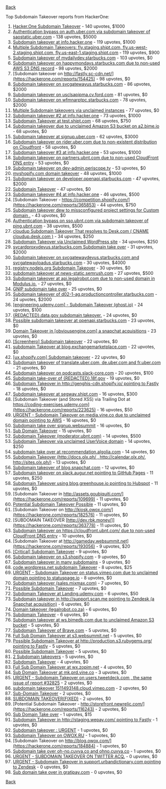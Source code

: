 [Back](README.md)

Top Subdomain Takeover reports from HackerOne:

1. [Hacker.One Subdomain Takeover](https://hackerone.com/reports/159156) - 140 upvotes, $1000
2. [Authentication bypass on auth.uber.com via subdomain takeover of saostatic.uber.com](https://hackerone.com/reports/219205) - 138 upvotes, $5000
3. [Subdomain takeover at info.hacker.one](https://hackerone.com/reports/202767) - 119 upvotes, $1000
4. [Multiple Subdomain Takeovers: fly.staging.shipt.com, fly.us-west-2.staging.shipt.com, fly.us-east-1.staging.shipt.com](https://hackerone.com/reports/576857) - 119 upvotes, $900
5. [Subdomain takeover of mydailydev.starbucks.com](https://hackerone.com/reports/570651) - 103 upvotes, $0
6. [Subdomain takeover on happymondays.starbucks.com due to non-used AWS S3 DNS record](https://hackerone.com/reports/186766) - 98 upvotes, $2000
7. [Subdomain takeover on http://fastly.sc-cdn.net/](https://hackerone.com/reports/154425) - 98 upvotes, $0
8. [Subdomain takeover on svcgatewayus.starbucks.com](https://hackerone.com/reports/325336) - 86 upvotes, $2000
9. [Subdomain takeover on usclsapipma.cv.ford.com](https://hackerone.com/reports/484420) - 81 upvotes, $0
10. [Subdomain takeover on wfmnarptpc.starbucks.com](https://hackerone.com/reports/388622) - 78 upvotes, $2000
11. [Multiple Subdomain takeovers via unclaimed instances](https://hackerone.com/reports/276269) - 77 upvotes, $0
12. [Subdomain takeover #2 at info.hacker.one](https://hackerone.com/reports/209004) - 73 upvotes, $1000
13. [Subdomain Takeover at test.shipt.com](https://hackerone.com/reports/387760) - 68 upvotes, $750
14. [Subdomain takeover due to unclaimed Amazon S3 bucket on a2.bime.io](https://hackerone.com/reports/121461) - 68 upvotes, $0
15. [Subdomain takeover at signup.uber.com](https://hackerone.com/reports/197489) - 62 upvotes, $3000
16. [Subdomain takeover on rider.uber.com due to non-existent distribution on Cloudfront](https://hackerone.com/reports/175070) - 58 upvotes, $0
17. [Subdomain takeover #3 at info.hacker.one](https://hackerone.com/reports/217358) - 53 upvotes, $1000
18. [Subdomain takeover on partners.ubnt.com due to non-used CloudFront DNS entry](https://hackerone.com/reports/145224) - 53 upvotes, $0
19. [Subdomain takeover on dev-admin.periscope.tv](https://hackerone.com/reports/531890) - 53 upvotes, $0
20. [myshopify.com domain takeover](https://hackerone.com/reports/320355) - 48 upvotes, $1000
21. [Subdomain takeover on developer.openapi.starbucks.com](https://hackerone.com/reports/275714) - 47 upvotes, $2000
22. [Subdomain Takeover](https://hackerone.com/reports/180393) - 47 upvotes, $0
23. [Subdomain takeover #4 at info.hacker.one](https://hackerone.com/reports/220002) - 46 upvotes, $500
24. [Subdomain Takeover - https://competition.shopify.com/](https://hackerone.com/reports/365853) - 44 upvotes, $750
25. [Subdomain takeover dew to missconfigured project settings for Custom domain .](https://hackerone.com/reports/428651) - 43 upvotes, $0
26. [Authentication bypass on sso.ubnt.com via subdomain takeover of ping.ubnt.com](https://hackerone.com/reports/172137) - 38 upvotes, $500
27. [cloudup Subdomain Takeover That resolves to Desk.com ( CNAME cloudup.desk.com )](https://hackerone.com/reports/201796) - 34 upvotes, $250
28. [Subdomain Takeover via Unclaimed WordPress site](https://hackerone.com/reports/274336) - 34 upvotes, $250
29. [svcardproxydevus.starbucks.com Subdomain take over](https://hackerone.com/reports/380158) - 31 upvotes, $2000
30. [Subdomain takeover on svcgatewaydevus.starbucks.com and svcgatewayloadus.starbucks.com](https://hackerone.com/reports/383564) - 30 upvotes, $4000
31. [registry.nodejs.org Subdomain Takeover](https://hackerone.com/reports/340580) - 30 upvotes, $0
32. [subdomain takeover at news-static.semrush.com](https://hackerone.com/reports/294201) - 27 upvotes, $500
33. [Subdomain takeover at api.legalrobot.com due to non-used domain in Modulus.io.](https://hackerone.com/reports/148770) - 27 upvotes, $0
34. [GNIP subdomain take over](https://hackerone.com/reports/189548) - 25 upvotes, $0
35. [Subdomain takeover of d02-1-ag.productioncontroller.starbucks.com](https://hackerone.com/reports/661751) - 24 upvotes, $2000
36. [[engineering.udemy.com] - Subdomain Takeover (ghost.io)](https://hackerone.com/reports/368119) - 24 upvotes, $100
37. [{REDACTED}.data.gov subdomain takeover.](https://hackerone.com/reports/263902) - 24 upvotes, $0
38. [Possible subdomain takeover at openapi.starbucks.com](https://hackerone.com/reports/241503) - 23 upvotes, $0
39. [Domain Takeover in [obviousengine.com] a snapchat acquisitions](https://hackerone.com/reports/392785) - 23 upvotes, $0
40. [[Screenhero] Subdomain takeover](https://hackerone.com/reports/142096) - 22 upvotes, $0
41. [subdomain Takeover at blog.exchangemarketplace.com](https://hackerone.com/reports/416474) - 22 upvotes, $0
42. [[ux.shopify.com] Subdomain takeover](https://hackerone.com/reports/221631) - 22 upvotes, $0
43. [Subdomain takeover of translate.uber.com, de.uber.com and fr.uber.com](https://hackerone.com/reports/149679) - 21 upvotes, $0
44. [Subdomain takeover on podcasts.slack-core.com](https://hackerone.com/reports/195350) - 20 upvotes, $100
45. [Subdomain take-over of {REDACTED}.18f.gov](https://hackerone.com/reports/263542) - 19 upvotes, $0
46. [Subdomain Takeover in http://genghis-cdn.shopify.io/ pointing to Fastly](https://hackerone.com/reports/165309) - 18 upvotes, $0
47. [Subdomain takeover at segway.shipt.com](https://hackerone.com/reports/389783) - 16 upvotes, $300
48. [Subdomain Takeover (and Stored XSS) via Trailing Dot at https://coding-exercises.udemy.com](https://hackerone.com/reports/223625) - 16 upvotes, $50
49. [URGENT - Subdomain Takeover on media.vine.co due to unclaimed domain pointing to AWS](https://hackerone.com/reports/32825) - 16 upvotes, $0
50. [Subdomain take over signup.websummit](https://hackerone.com/reports/172698) - 16 upvotes, $0
51. [Sub Domain Takeover](https://hackerone.com/reports/221133) - 15 upvotes, $0
52. [Subdomain Takeover (moderator.ubnt.com)](https://hackerone.com/reports/181665) - 14 upvotes, $500
53. [Subdomain Takeover via unclaimed UserVoice domain](https://hackerone.com/reports/269109) - 14 upvotes, $250
54. [subdomain take over at recommendation.algolia.com](https://hackerone.com/reports/673273) - 14 upvotes, $0
55. [Subdomain Takeover (http://docs.olx.ph/ , http://calendar.olx.ph/, http://sites.olx.ph/)](https://hackerone.com/reports/206516) - 13 upvotes, $0
56. [Subdomain takeover of blog.snapchat.com](https://hackerone.com/reports/171942) - 12 upvotes, $0
57. [Subdomain takeover on slack.augur.net pointing to GitHub Pages](https://hackerone.com/reports/382995) - 11 upvotes, $250
58. [Subdomain Takeover using blog.greenhouse.io pointing to Hubspot](https://hackerone.com/reports/38007) - 11 upvotes, $0
59. [Subdomain Takeover in http://assets.goubiquiti.com/](https://hackerone.com/reports/109699) - 11 upvotes, $0
60. [Potential Subdomain Takeover Possible](https://hackerone.com/reports/166826) - 11 upvotes, $0
61. [Subdomain Takeover on http://kiosk.owox.com/](https://hackerone.com/reports/182576) - 11 upvotes, $0
62. [SUBDOMAIN TAKEOVER [http://dev.rbk.money/]](https://hackerone.com/reports/363778) - 11 upvotes, $0
63. [Subdomain takeover on https://cloudfront.ubnt.com/ due to non-used CloudFront DNS entry](https://hackerone.com/reports/210188) - 10 upvotes, $0
64. [Subdomain Takeover at http://gameday.websummit.net](https://hackerone.com/reports/193056) - 9 upvotes, $20
65. [[Critical] Subdomain Takeover](https://hackerone.com/reports/163790) - 9 upvotes, $0
66. [Subdomain takeover on s3.shopify.com](https://hackerone.com/reports/207576) - 9 upvotes, $0
67. [Subdomain takeover in many subdomains](https://hackerone.com/reports/205949) - 9 upvotes, $0
68. [code.wordpress.net subdomain Takeover](https://hackerone.com/reports/295330) - 8 upvotes, $25
69. [URGENT - Subdomain Takeover on status.vimeo.com due to unclaimed domain pointing to statuspage.io](https://hackerone.com/reports/49663) - 8 upvotes, $0
70. [Subdomain takeover (sales.mixmax.com)](https://hackerone.com/reports/233408) - 7 upvotes, $0
71. [Possible Subdomain Takeover](https://hackerone.com/reports/399165) - 7 upvotes, $0
72. [Subdomain Takeover at Landing.udemy.com](https://hackerone.com/reports/208719) - 6 upvotes, $50
73. [Subdomain takeover in http://support.scan.me pointing to Zendesk (a Snapchat acquisition)](https://hackerone.com/reports/114134) - 6 upvotes, $0
74. [Domain takeover (legalrobot.co.za)](https://hackerone.com/reports/230525) - 6 upvotes, $0
75. [Subdomain Takeover](https://hackerone.com/reports/289051) - 6 upvotes, $0
76. [Subdomain takeover at ws.bimedb.com due to unclaimed Amazon S3 bucket](https://hackerone.com/reports/161428) - 5 upvotes, $0
77. [Subdomain Takeover of Brave.com](https://hackerone.com/reports/175397) - 5 upvotes, $0
78. [Full Sub Domain Takeover at s3.websummit.net](https://hackerone.com/reports/173412) - 5 upvotes, $0
79. [Possible Subdomain Takeover at http://production.s3.rubygems.org/ pointing to Fastly](https://hackerone.com/reports/178409) - 5 upvotes, $0
80. [Possible Subdomain Takeover](https://hackerone.com/reports/233402) - 5 upvotes, $0
81. [2 Subdomain takeovers](https://hackerone.com/reports/266338) - 5 upvotes, $0
82. [Subdomain Takeover](https://hackerone.com/reports/113869) - 4 upvotes, $0
83. [Full Sub Domain Takeover at wx.zopim.net](https://hackerone.com/reports/174395) - 4 upvotes, $0
84. [Sub Domain Takeover at mk.prd.vine.co](https://hackerone.com/reports/191323) - 3 upvotes, $0
85. [URGENT - Subdomain Takeover on users.tweetdeck.com , the same issue of report #32825](https://hackerone.com/reports/42236) - 2 upvotes, $0
86. [subdomain takeover 1511493148.cloud.vimeo.com](https://hackerone.com/reports/46954) - 2 upvotes, $0
87. [Sub-Domain Takeover](https://hackerone.com/reports/119220) - 2 upvotes, $0
88. [SUBDOMAIN TAKEOVER(FIXED)](https://hackerone.com/reports/115628) - 2 upvotes, $0
89. [Potential Subdomain Takeover - http://storefront.newrelic.com/](https://hackerone.com/reports/116243) - 2 upvotes, $0
90. [Sub Domain Take over](https://hackerone.com/reports/111078) - 1 upvotes, $15
91. [Subdomain Takeover in http://staging.wepay.com/ pointing to Fastly](https://hackerone.com/reports/93106) - 1 upvotes, $0
92. [Subdomain takeover : URGENT](https://hackerone.com/reports/118514) - 1 upvotes, $0
93. [Subdomain Takeover on OWOX.RU](https://hackerone.com/reports/186393) - 1 upvotes, $0
94. [Subdomain Takeover on http://blog.owox.com/](https://hackerone.com/reports/184884) - 1 upvotes, $0
95. [Subdomain take over oh-no.cuvva.co and ohno.cuvva.co](https://hackerone.com/reports/232185) - 1 upvotes, $0
96. [URGENT - SUBDOMAIN TAKEOVER ON TWITTER ACQ.](https://hackerone.com/reports/44578) - 0 upvotes, $0
97. [URGENT - Subdomain Takeover in support.urbandictionary.com pointing to Zendesk](https://hackerone.com/reports/103432) - 0 upvotes, $0
98. [Sub domain take over in gratipay.com](https://hackerone.com/reports/257331) - 0 upvotes, $0


[Back](README.md)